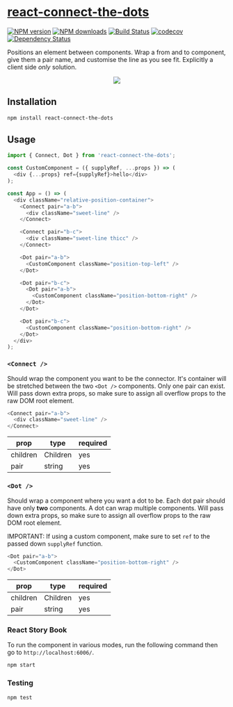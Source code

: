 # [react-connect-the-dots](https://github.com/madou/react-connect-the-dots)

[![NPM version](http://img.shields.io/npm/v/react-connect-the-dots.svg?style=flat-square)](https://www.npmjs.com/package/react-connect-the-dots)
[![NPM downloads](http://img.shields.io/npm/dm/react-connect-the-dots.svg?style=flat-square)](https://www.npmjs.com/package/react-connect-the-dots)
[![Build Status](http://img.shields.io/travis/madou/react-connect-the-dots/master.svg?style=flat-square)](https://travis-ci.org/madou/react-connect-the-dots)
[![codecov](https://codecov.io/gh/madou/react-connect-the-dots/branch/master/graph/badge.svg)](https://codecov.io/gh/madou/react-connect-the-dots)
[![Dependency Status](http://img.shields.io/david/madou/react-connect-the-dots.svg?style=flat-square)](https://david-dm.org/madou/react-connect-the-dots)

Positions an element between components. Wrap a from and to component, give them a pair name, and customise the line as you see fit.
Explicitly a client side _only_ solution.

<p align="center">
  <img src="https://github.com/madou/react-connect-the-dots/blob/master/example.gif?raw=true" style="margin:0 auto" />
</p>

## Installation

```sh
npm install react-connect-the-dots
```

## Usage

```javascript
import { Connect, Dot } from 'react-connect-the-dots';

const CustomComponent = ({ supplyRef, ...props }) => (
  <div {...props} ref={supplyRef}>hello</div>
);

const App = () => (
  <div className="relative-position-container">
    <Connect pair="a-b">
      <div className="sweet-line" />
    </Connect>

    <Connect pair="b-c">
      <div className="sweet-line thicc" />
    </Connect>

    <Dot pair="a-b">
      <CustomComponent className="position-top-left" />
    </Dot>

    <Dot pair="b-c">
      <Dot pair="a-b">
        <CustomComponent className="position-bottom-right" />
      </Dot>
    </Dot>

    <Dot pair="b-c">
      <CustomComponent className="position-bottom-right" />
    </Dot>
  </div>
);
```

### `<Connect />`

Should wrap the component you want to be the connector.
It's container will be stretched between the two `<Dot />` components.
Only one pair can exist. Will pass down extra props, so make sure to assign
all overflow props to the raw DOM root element.

```javascript
<Connect pair="a-b">
  <div className="sweet-line" />
</Connect>
```

| prop | type | required |
|-|-|-|
| children | Children  | yes |
| pair | string  | yes |

### `<Dot />`

Should wrap a component where you want a dot to be.
Each dot pair should have only **two** components.
A dot can wrap multiple components. Will pass down extra props,
so make sure to assign all overflow props to the raw DOM root element.

IMPORTANT: If using a custom component, make sure to set `ref` to the passed
down `supplyRef` function.

```javascript
<Dot pair="a-b">
  <CustomComponent className="position-bottom-right" />
</Dot>
```

| prop | type | required |
|-|-|-|
| children | Children  | yes |
| pair | string  | yes |

### React Story Book

To run the component in various modes, run the following command then go to `http://localhost:6006/`.

```bash
npm start
```

### Testing

```bash
npm test
```

